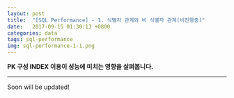 ```yaml
---
layout: post
title:  "[SQL Performance] - 1. 식별자 관계와 비 식별자 관계(비진행중)"
date:   2017-09-15 01:30:13 +0800
categories: data
tags: sql-performance
img: sql-performance-1-1.png
---
```


**PK 구성 INDEX 이용이 성능에 미치는 영향을 살펴봅니다.**

---

Soon will be updated!
